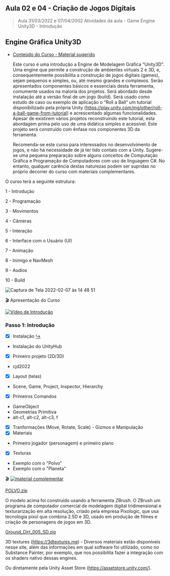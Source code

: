 ## Aula 02 e 04 - Criação de Jogos Digitais

> Aula 31/03/2022 e 07/04/2002 
> Atividades da aula - Game Engine Unity3D - Introdução

## Engine Gráfica Unity3D

- [Conteúdo do Curso - Material sugerido](https://docs.unity3d.com/Manual/Materials.html)

	Este curso é uma introdução a Engine de Modelagem Gráfica “Unity3D”. Uma engine que permite a construção de ambientes virtuais 2 e 3D, e, consequentemente possibilita a construção de jogos digitais (games), sejam pequenos e simples, ou, até mesmo grandes e complexos. Serão apresentados componentes básicos e essenciais desta ferramenta, comumente usados na maioria dos projetos. Será abordado desde instalação até a versão final de um jogo (build). Será usado como estudo de caso ou exemplo de aplicação o “Roll a Ball” um tutorial disponibilizado pela própria Unity (https://play.unity.com/mg/other/roll-a-ball-game-from-tutorial) e acrescentado algumas funcionalidades. Apesar de existirem vários projetos reconstruindo este tutorial, esta abordagem prima pelo uso de uma didática simples e acessível. Este projeto será construído com ênfase nos componentes 3D da ferramenta.

	Recomenda-se este curso para interessados no desenvolvimento de jogos, e não há necessidade de já ter tido contato com a Unity. Sugere-se uma pequena preparação sobre alguns conceitos de Computação Gráfica e Programação de Computadores com uso de linguagem C#. No entanto, qualquer carência destas naturezas podem ser supridas no próprio decorrer do curso com materiais complementares.

O curso terá a seguinte estrutura:

1 - Introdução

2 - Programação

3 - Movimentos

4 - Câmeras

5 - Interação

6 - Interface com o Usuário (UI)

7 - Animação

8 - Inimigo e NavMesh

9 - Audios

10 - Build

![Captura de Tela 2022-02-07 às 14 48 51](https://user-images.githubusercontent.com/81576640/152843772-52fd5503-e118-45ae-baa9-4360e7e3c30d.png)

🎬 Apresentação do Curso

[![Vídeo de Introdução](https://github.com/marcoswagner-commits/projetos_cg/blob/aa3f6a6ace359cfac3b5b9f9758fb9c642fe950b/Capa_Aula_Unity3D.png)](https://www.youtube.com/watch?v=VFsOvShfL-M)



### Passo 1: Introdução
- [x] Instalação [↪️](https://unity3d.com/pt/get-unity/download)
 - Instalação do UnityHub
- [x] Primeiro projeto (2D/3D)
 - cjd2022
- [x] Layout (telas)
 - Scene, Game, Project, Inspector, Hierarchy
- [x] Primeiros Comandos
 - GameObject 
 - Geometrias Primitiva
- alt-c1, alt-c2, alt-c3, f
- [x] Tranformações (Move, Rotate, Scale) - Gizmos e Manipulação
- [x] Materiais
 - Primeiro jogador (personagem) e primeiro plano
- [x] Texturas
 - Exemplo com o "Polvo"
 - Exemplo com o "Planeta"

🎬
[![material complementar](https://github.com/marcoswagner-commits/projetos_cg/blob/aa3f6a6ace359cfac3b5b9f9758fb9c642fe950b/Capa_Aula_Unity3D.png)](https://www.youtube.com/watch?v=lpSgS96B50k)

[POLVO.zip](https://github.com/marcoswagner-commits/jogos_digitais/files/8410350/POLVO.zip)

O modelo acima foi construído usando a ferramenta ZBrush. O ZBrush um programa de computador comercial de modelagem digital tridimensional e texturarização em alta resolução, criado pela empresa Pixologic, que usa tecnologia pixol que combina 2.5D e 3D, usado em produção de filmes e criação de personagens de jogos em 3D.

[Ground_Dirt_005_SD.zip](https://github.com/marcoswagner-commits/jogos_digitais/files/8420769/Ground_Dirt_005_SD.zip)

3D textures (https://3dtextures.me) - Diversos materiais estão disponíveis nesse site, além das informações em qual software foi utilizado, como no Substance Painter, por exemplo, que nos possibilita fazer a integração com os shaders nativo dessas engines.

Ou diretamente pela Unity Asset Store (https://assetstore.unity.com/).
